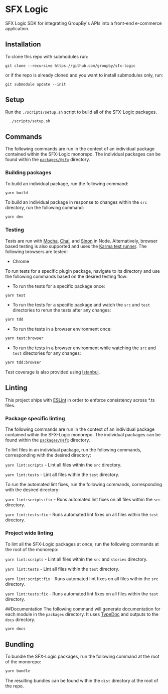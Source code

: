 # SFX Logic
SFX Logic SDK for integrating GroupBy's APIs into a front-end e-commerce application.

## Installation
To clone this repo with submodules run:
```
git clone --recursive https://github.com/groupby/sfx-logic
```
or if the repo is already cloned and you want to install submodules only, run:
```
git submodule update --init
```
## Setup
Run the `./scripts/setup.sh` script to build all of the SFX-Logic packages.
```sh
  ./scripts/setup.sh
```

## Commands
The following commands are run in the context of an individual package contained within the SFX-Logic monorepo. The individual packages can be found within the [`packages/@sfx`](packages/@sfx) directory.

### Building packages
To build an individual package, run the following command:
```sh
yarn build
```

To build an individual package in response to changes within the `src` directory, run the following command:
```sh
yarn dev
```

### Testing
Tests are run with [Mocha](https://mochajs.org/), [Chai](https://www.chaijs.com/), and [Sinon](https://sinonjs.org/) in Node. Alternatively, browser based testing is also supported and uses the [Karma test runner](https://karma-runner.github.io/latest/index.html). The following browsers are tested:

- Chrome

To run tests for a specific plugin package, navigate to its directory and use the following commands based on the desired testing flow:

- To run the tests for a specific package once:
```sh
yarn test
```
- To run the tests for a specific package and watch the `src` and `test` directories to rerun the tests after any changes:
```sh
yarn tdd
```
- To run the tests in a browser environment once:
```sh
yarn test:browser
```
- To run the tests in a browser environment while watching the `src` and `test` directories for any changes:
```sh
yarn tdd:browser
```

Test coverage is also provided using [Istanbul](https://github.com/istanbuljs/istanbuljs).

## Linting
This project ships with [ESLint](https://eslint.org/) in order to enforce consistency across *.ts files.

### Package specific linting

The following commands are run in the context of an individual package contained within the SFX-Logic monorepo. The individual packages can be found within the [`packages/@sfx`](packages/@sfx) directory.

To lint files in an individual package, run the following commands, corresponding with the desired directory:

`yarn lint:scripts` - Lint all files within the `src` directory.

`yarn lint:tests` - Lint all files within the `test` directory.


To run the automated lint fixes, run the following commands, corresponding with the desired directory:

`yarn lint:scripts:fix` - Runs automated lint fixes on all files within the `src` directory.

`yarn lint:tests:fix` - Runs automated lint fixes on all files within the `test` directory.


### Project wide linting

To lint all the SFX-Logic packages at once, run the following commands at the root of the monorepo:

`yarn lint:scripts` - Lint all files within the `src` and `stories` directory.

`yarn lint:tests` - Lint all files within the `test` directory.

`yarn lint:script:fix` - Runs automated lint fixes on all files within the `src` directory.

`yarn lint:tests:fix` - Runs automated lint fixes on all files within the `test` directory.


##Documentation
The following command will generate documentation for each module in the `packages` directory. It uses [TypeDoc](https://typedoc.org/) and outputs to the `docs` directory.
```sh
yarn docs
```

## Bundling
To bundle the SFX-Logic packages, run the following command at the root of the monorepo:
```sh
yarn bundle
```

The resulting bundles can be found within the `dist` directory at the root of the repo.
